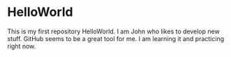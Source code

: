 # HelloWorld
This is my first repository HelloWorld.
I am John who likes to develop new stuff.
GitHub seems to be a great tool for me.
I am learning it and practicing right now.
